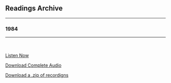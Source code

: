 <h2>Readings Archive</h2>
<div class="container">
	<hr />
	<h3>1984</h3>
	<div class="container"><hr /></div>
</div>
<hr style="height:20px; visibility:hidden;" />
<p><a href="book">Listen Now</a></p>
<p><a href="https://github.com/LunarTiger/stwl/releases/download/1984/1984.m4a">Download Complete Audio</a></p>
<p><a href="https://github.com/LunarTiger/stwl/releases/download/1984/1984.zip">Download a .zip of recordigns</a></p>
<!--
<hr style="height:20px; visibility:hidden;" />
<p><a href="1984_chapter3-finish_2-10-20.m4a">Part 3 Chapter 3 - End</a></p>
<p><a href="1984_chapter10-pt3chapter2_2-6-20.m4a">Part 2 Chapter 10 - Part 3 Chapter 2</a></p>
<p><a href="1984_chapter8-9_1-30-20.m4a">Part 2 Chapters 8-9</a></p>
<p><a href="1984_chapter3-7_1-27-20.m4a">Part 2 Chapters 3-7</a></p>
<p><a href="1984_chapter8-pt2chapter2_1-23-20.m4a">Part 1 Chapter 8 - Part 2 Chapter 2</a></p>
<p><a href="1984_chapter4-7_1-20-20.m4a">Part 1 Chapters 4-7</a></p>
<p><a href="1984_chapter1-3_1-16-20.m4a">Part 1 Chapters 1-3</a></p>
<!---->
<script>
	document.getElementById('mainbanner').src = "1984.jpg";
	document.getElementById('mainbanner').style = "height:400px; width:auto;";
</script>
